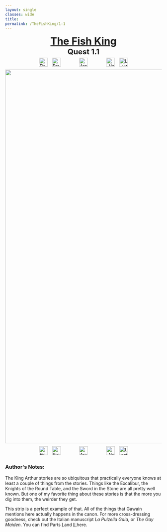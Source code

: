 ```yaml
---
layout: single
classes: wide
title: 
permalink: /TheFishKing/1-1
---
```

<div style="text-align:center">
    <a href="/TheFishKing/" style="text-decoration:none; color:inherit">
        <font size="6"><b><u> The Fish King </u></b></font>
    </a>
</div>
<div style="text-align:center">
    <font size="5"><b>Quest 1.1</b></font>
</div>

<div style="text-align:center">
</div>

<div style="text-align:center">
    <a href="/TheFishKing/titlepage" style="text-decoration:none">
        <img style="height:28px; text-align:left; margin:1%" src="/assets/Misc/first.PNG" alt="First">
    </a>
    <a href="/TheFishKing/titlepage" style="text-decoration:none">
        <img style="height:28px; text-align:left; margin-left:1%; margin-right:10%" src="/assets/Misc/prev.PNG" alt="Previous">
    </a>
    <a href="/TheFishKing/" style="text-decoration:none">
        <img style="height:28px; text-align:center; margin-left:1%; margin-right:1%" src="/assets/Misc/archive.PNG" alt="Archive">
    </a>
    <a href="/TheFishKing/1-2" style="text-decoration:none">
        <img style="height:28px; text-align:right; margin-left:10%; margin-right:1%" src="/assets/Misc/next.PNG" alt="Next">
    </a>
    <a href="/TheFishKing/last" style="text-decoration:none">
        <img style="height:28px; text-align:right; margin:1%" src="/assets/Misc/last.PNG" alt="Last">
    </a>
</div>

<div style="text-align:center; padding-top:5px;padding-bottom:5px">
    <img style="width:1200px" src="/assets/TheFishKing/1.jpg" alt="The Fish King"> 
</div>

<!--ll](/assets/TheFishKing/1.jpg)
{: .full}
-->
<div style="text-align:center">
    <a href="/TheFishKing/titlepage" style="text-decoration:none">
        <img style="height:28px; text-align:left; margin:1%" src="/assets/Misc/first.PNG" alt="First">
    </a>
    <a href="/TheFishKing/titlepage" style="text-decoration:none">
        <img style="height:28px; text-align:left; margin-left:1%; margin-right:10%" src="/assets/Misc/prev.PNG" alt="Previous">
    </a>
    <a href="/TheFishKing/" style="text-decoration:none">
        <img style="height:28px; text-align:center; margin-left:1%; margin-right:1%" src="/assets/Misc/archive.PNG" alt="Archive">
    </a>
    <a href="/TheFishKing/1-2" style="text-decoration:none">
        <img style="height:28px; text-align:right; margin-left:10%; margin-right:1%" src="/assets/Misc/next.PNG" alt="Next">
    </a>
    <a href="/TheFishKing/last" style="text-decoration:none">
        <img style="height:28px; text-align:right; margin:1%" src="/assets/Misc/last.PNG" alt="Last">
    </a>
</div>

<h3> Author's Notes:</h3>
The King Arthur stories are so ubiquitous that practically everyone knows at least a couple of things from the stories. 
Things like the Excalibur, the Knights of the Round Table, and the Sword in the Stone are all pretty well known. 
But one of my favorite thing about these stories is that the more you dig into them, the weirder they get. 

This strip is a perfect example of that. All of the things that Gawain mentions here actually happens in the canon. For more
cross-dressing goodness, check out the Italian manuscript <i> La Pulzella Gaia</i>, or <i> The Gay Maiden</i>. 
You can find Parts <a href="https://docs.google.com/document/d/1dLTJgkHmihMdqzfbfx9WQtqpJIC9_sy4-Zg-BNMdNFQ/edit?usp=sharing"> I </a> and <a href="https://docs.google.com/document/d/1AeZy4vrYXPuBOU6wdBoJHsum6YUSrAkIXiw9jodGdgs/edit?usp=sharing"> II </a> here. 

